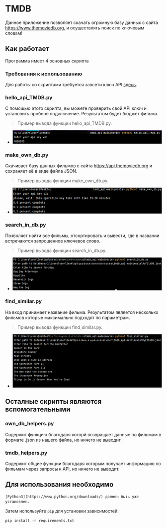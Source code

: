 # TMDB

Данное приложение позволяет скачать огромную базу данных с сайта https://www.themoviedb.org, и осуществлять поиск по ключевым словам!

## Как работает

Программа имеет 4 основных скрипта

### Требования к использованию

Для работы со скриптами требуется завсети ключ API [здесь](https://www.themoviedb.org/documentation/api).

### hello_api_TMDB.py
С помощью этого скрипта, вы можете проверить свой API ключ и установить пробное подключение.
Результатом будет бюджет фильма.
>Пример вывода функции hello_api_TMDB.py.
+ ![Screenshot_1](https://github.com/dendevkoz/TMDB/blob/main/TMDB_screenshots/hello_api_TMDB.png)

### make_own_db.py

Скачивает базу данных фильмов с сайта https://api.themoviedb.org и сохраняет её в виде файла JSON.
>Пример вывода функции make_own_db.py.
+ ![Screenshot_2](https://github.com/dendevkoz/TMDB/blob/main/TMDB_screenshots/make_own_db.png)
 
### search_in_db.py

Позволяет найти все фильмы, отсортировать и вывести, где в названии встречаются запрошенное ключевое слово.
>Пример вывода функции search_in_db.py.
+ ![Screenshot_2](https://github.com/dendevkoz/TMDB/blob/main/TMDB_screenshots/search_in_db.png)

### find_similar.py
На вход принимает название фильма. Результатом является несколько фильмов которые максимально подходят по параметрам.
>Пример вывода функции find_similar.py.
+ ![Screenshot_2](https://github.com/dendevkoz/TMDB/blob/main/TMDB_screenshots/find_similar.png)



## Осталные скрипты являются вспомогательными 


### own_db_helpers.py

Содержит функцию благодаря которй возвращает данные по фильмам в формате .json из нашего файла, но ничего не выводит.

### tmdb_helpers.py

Содержит общие функции благодаря которым получает информацию по фильмам через запросы к API, но ничего не выводит.


## Для использования необходимо 

```
[Python3](https://www.python.org/downloads/) должен быть уже установлен.
```
Затем используйте `pip` для установки зависимостей:
```
pip install -r requirements.txt
